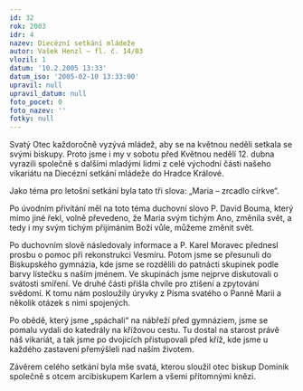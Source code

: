 ```yaml
---
id: 32
rok: 2003
idr: 4
nazev: Diecézní setkání mládeže
autor: Vašek Henzl – fl. č. 14/03
vlozil: 1
datum: '10.2.2005 13:33'
datum_iso: '2005-02-10 13:33:00'
upravil: null
upravil_datum: null
foto_pocet: 0
foto_nazev: ''
fotky: null
---
```

Svatý Otec každoročně vyzývá mládež, aby se na květnou neděli setkala se svými biskupy. Proto jsme i my v sobotu před Květnou nedělí 12. dubna vyrazili společně s dalšími mladými lidmi z celé východní části našeho vikariátu na Diecézní setkání mládeže do Hradce Králové.
<p>
Jako téma pro letošní setkání byla tato tři slova: „Maria – zrcadlo církve“. 
<p>
Po úvodním přivítání měl na toto téma duchovní slovo P. David Bouma, který mimo jiné řekl, volně převedeno, že Maria svým tichým Ano, změnila svět, a tedy i my svým tichým přijímáním Boží vůle, můžeme změnit svět.
<p>
Po duchovním slově následovaly informace a P. Karel Moravec přednesl prosbu o pomoc při rekonstrukci Vesmíru. Potom jsme se přesunuli do Biskupského gymnázia, kde jsme se rozdělili do patnácti skupinek podle barvy lístečku s naším jménem. Ve skupinách jsme nejprve diskutovali o svátosti smíření. Ve druhé části přišla chvíle pro ztišení a zpytování svědomí. K tomu nám posloužily úryvky z Písma svatého o Panně Marii a několik otázek s nimi spojených.
<p>
Po obědě, který jsme „spáchali“ na nábřeží před gymnáziem, jsme se pomalu vydali do katedrály na křížovou cestu. Tu dostal na starost právě náš vikariát, a tak jsme po dvojicích přistupovali před kříž, kde jsme u každého zastavení přemýšleli nad naším životem.
<p>
Závěrem celého setkání byla mše svatá, kterou sloužil otec biskup Dominik společně s otcem arcibiskupem Karlem a všemi přítomnými knězi.
<p>
